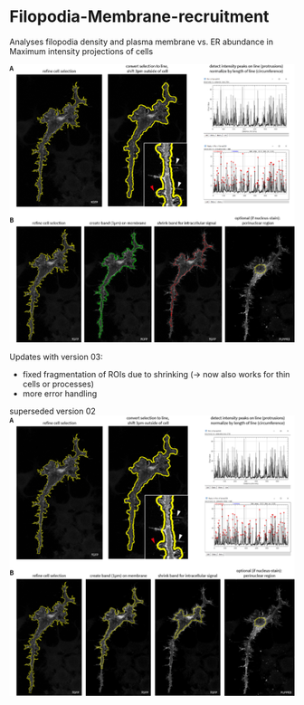 # Filopodia-Membrane-recruitment
Analyses filopodia density and plasma membrane vs. ER abundance in Maximum intensity projections of cells

![example of selections and idea v03](https://github.com/jo-fuchs/Filopodia_Membrane_recruitment/blob/main/version_03.png?raw=true)

Updates with version 03:
- fixed fragmentation of ROIs due to shrinking (-> now also works for thin cells or processes)
- more error handling

superseded version 02
![example of selections and idea v02](https://github.com/jo-fuchs/Filopodia_Membrane_recruitment/blob/main/version_02.png?raw=true)


